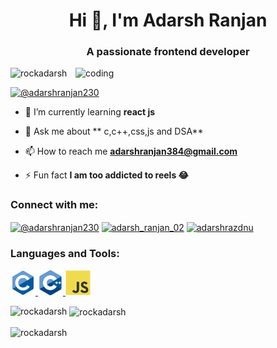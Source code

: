 <h1 align="center">Hi 👋, I'm Adarsh Ranjan</h1>
<h3 align="center">A passionate frontend developer</h3>
<img align="right" width="400px" alt="coding" src="https://user-images.githubusercontent.com/55389276/140866485-8fb1c876-9a8f-4d6a-98dc-08c4981eaf70.gif">
<p align="left"> <img src="https://komarev.com/ghpvc/?username=rockadarsh&label=Profile%20views&color=0e75b6&style=flat" alt="rockadarsh" /> </p>

<p align="left"> <a href="https://twitter.com/@adarshranjan230" target="blank"><img src="https://img.shields.io/twitter/follow/@adarshranjan230?logo=twitter&style=for-the-badge" alt="@adarshranjan230" /></a> </p>

- 🌱 I’m currently learning **react js**

- 💬 Ask me about ** c,c++,css,js and DSA**

- 📫 How to reach me **adarshranjan384@gmail.com**

- ⚡ Fun fact **I am too addicted to reels 😂**

<h3 align="left">Connect with me:</h3>
<p align="left">
<a href="https://twitter.com/@adarshranjan230" target="blank"><img align="center" src="https://raw.githubusercontent.com/rahuldkjain/github-profile-readme-generator/master/src/images/icons/Social/twitter.svg" alt="@adarshranjan230" height="30" width="40" /></a>
<a href="https://instagram.com/adarsh_ranjan_02" target="blank"><img align="center" src="https://raw.githubusercontent.com/rahuldkjain/github-profile-readme-generator/master/src/images/icons/Social/instagram.svg" alt="adarsh_ranjan_02" height="30" width="40" /></a>
<a href="https://auth.geeksforgeeks.org/user/adarshrazdnu" target="blank"><img align="center" src="https://raw.githubusercontent.com/rahuldkjain/github-profile-readme-generator/master/src/images/icons/Social/geeks-for-geeks.svg" alt="adarshrazdnu" height="30" width="40" /></a>
</p>

<h3 align="left">Languages and Tools:</h3>
<p align="left"> <a href="https://www.cprogramming.com/" target="_blank" rel="noreferrer"> <img src="https://raw.githubusercontent.com/devicons/devicon/master/icons/c/c-original.svg" alt="c" width="40" height="40"/> </a> <a href="https://www.w3schools.com/cpp/" target="_blank" rel="noreferrer"> <img src="https://raw.githubusercontent.com/devicons/devicon/master/icons/cplusplus/cplusplus-original.svg" alt="cplusplus" width="40" height="40"/> </a> <a href="https://developer.mozilla.org/en-US/docs/Web/JavaScript" target="_blank" rel="noreferrer"> <img src="https://raw.githubusercontent.com/devicons/devicon/master/icons/javascript/javascript-original.svg" alt="javascript" width="40" height="40"/> </a> </p>

<p><img align="left" src="https://github-readme-stats.vercel.app/api/top-langs?username=rockadarsh&show_icons=true&locale=en&layout=compact" alt="rockadarsh" /></p>

<p>&nbsp;<img align="center" src="https://github-readme-stats.vercel.app/api?username=rockadarsh&show_icons=true&locale=en" alt="rockadarsh" /></p>

<p><img align="center" src="https://github-readme-streak-stats.herokuapp.com/?user=rockadarsh&" alt="rockadarsh" /></p>
